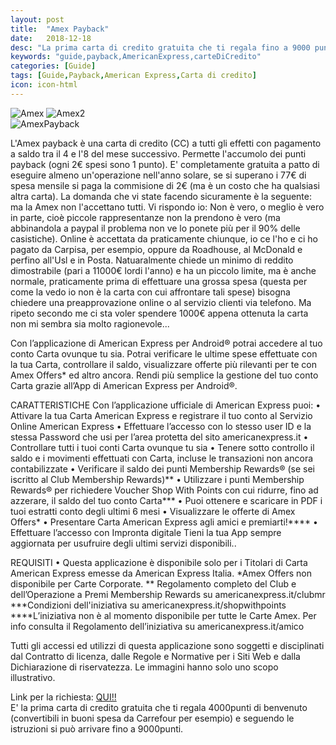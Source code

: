 ```yaml
---
layout: post
title:  "Amex Payback"
date:   2018-12-18
desc: "La prima carta di credito gratuita che ti regala fino a 9000 punti di benvenuto"
keywords: "guide,payback,AmericanExpress,carteDiCredito"
categories: [Guide]
tags: [Guide,Payback,American Express,Carta di credito]
icon: icon-html
---
```


![Amex](http://lh3.googleusercontent.com/zlFcumgHMNv2OdDQD8xg2WbC6mT_JOabAp-GLLoYVGtSohtGhFUuRIavJTdHpynrTg=w1366-h625-rw)
![Amex2](http://lh3.googleusercontent.com/-uDYv6wYoNkTINSGbh9n4aDse-5gYVsfWBLbcE5sl0zP9rqOHwZ0PdAM0d5cLTII4PY=w1366-h625-rw)
<br>
![AmexPayback](http://web.aexp-static.com/it/content/images/ProspectJourney/card-art/card-details/ipj_card-art-large-sprite-cartapayback_gen18.jpg)

L'Amex payback è una carta di credito (CC) a tutti gli effetti con pagamento a saldo tra il 4 e l'8 del mese successivo. Permette l'accumolo dei punti payback (ogni 2€ spesi sono 1 punto).
E' completamente gratuita a patto di eseguire almeno un'operazione nell'anno solare, se si superano i 77€ di spesa mensile si paga la commisione di 2€ (ma è un costo che ha qualsiasi altra carta).
La domanda che vi state facendo sicuramente è la seguente: ma la Amex non l'accettano tutti. Vi rispondo io:
Non è vero, o meglio è vero in parte, cioè piccole rappresentanze non la prendono è vero (ma abbinandola a paypal il problema non ve lo ponete più per il 90% delle casistiche).
Online è accettata da praticamente chiunque, io ce l'ho e ci ho pagato da Carpisa, per esempio, oppure da Roadhouse, al McDonald e perfino all'Usl e in Posta.
Natuaralmente chiede un minimo di reddito dimostrabile (pari a 11000€ lordi l'anno) e ha un piccolo limite, ma è anche normale, praticamente prima di effettuare una grossa spesa
(questa per come la vedo io non è la carta con cui affrontare tali spese) bisogna chiedere una preapprovazione online o al servizio clienti via telefono. 
Ma ripeto secondo me ci sta voler spendere 1000€ appena ottenuta la carta non mi sembra sia molto ragionevole...

Con l’applicazione di American Express per Android® potrai accedere al tuo conto Carta ovunque tu sia. Potrai verificare le ultime spese effettuate con la tua Carta, controllare il saldo, visualizzare offerte più rilevanti per te con Amex Offers* ed altro ancora. 
Rendi più semplice la gestione del tuo conto Carta grazie all’App di American Express per Android®.

CARATTERISTICHE
Con l’applicazione ufficiale di American Express puoi:
• Attivare la tua Carta American Express e registrare il tuo conto al Servizio Online American Express 
• Effettuare l’accesso con lo stesso user ID e la stessa Password che usi per l’area protetta del sito americanexpress.it
• Controllare tutti i tuoi conti Carta ovunque tu sia
• Tenere sotto controllo il saldo e i movimenti effettuati con Carta, incluse le transazioni non ancora contabilizzate 
• Verificare il saldo dei punti Membership Rewards® (se sei iscritto al Club Membership Rewards)**
• Utilizzare i punti Membership Rewards® per richiedere Voucher Shop With Points con cui ridurre, fino ad azzerare, il saldo del tuo conto Carta***
• Puoi ottenere e scaricare in PDF i tuoi estratti conto degli ultimi 6 mesi
• Visualizzare le offerte di Amex Offers*
• Presentare Carta American Express agli amici e premiarti!****
• Effettuare l’accesso con Impronta digitale
Tieni la tua App sempre aggiornata per usufruire degli ultimi servizi disponibili..

REQUISITI
• Questa applicazione è disponibile solo per i Titolari di Carta American Express emesse da American Express Italia.
*Amex Offers non disponibile per Carte Corporate.
** Regolamento completo del Club e dell’Operazione a Premi Membership Rewards su americanexpress.it/clubmr
***Condizioni dell'iniziativa su americanexpress.it/shopwithpoints
****L’iniziativa non è al momento disponibile per tutte le Carte Amex. Per info consulta il Regolamento dell’iniziativa su americanexpress.it/amico

Tutti gli accessi ed utilizzi di questa applicazione sono soggetti e disciplinati dal Contratto di licenza, dalle Regole e Normative per i Siti Web e dalla Dichiarazione di riservatezza.
Le immagini hanno solo uno scopo illustrativo.

Link per la richiesta: [QUI!!](https://www.americanexpress.it/amico/emiliiDSyc?CPID=999999545)<br>
E' la prima carta di credito gratuita che ti regala 4000punti di benvenuto (convertibili in buoni spesa da Carrefour per esempio) e seguendo le istruzioni si può arrivare fino a 9000punti.
